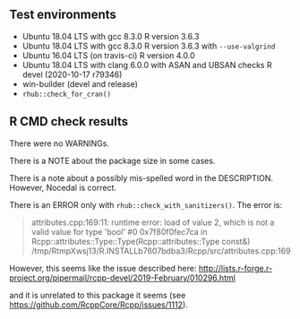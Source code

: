 ## Test environments
* Ubuntu 18.04 LTS with gcc 8.3.0
  R version 3.6.3
* Ubuntu 18.04 LTS with gcc 8.3.0
  R version 3.6.3 with `--use-valgrind`  
* Ubuntu 16.04 LTS (on travis-ci)
  R version 4.0.0
* Ubuntu 18.04 LTS with clang 6.0.0 with ASAN and 
  UBSAN checks
  R devel (2020-10-17 r79346)
* win-builder (devel and release)
* `rhub::check_for_cran()`
  
## R CMD check results
There were no WARNINGs.

There is a NOTE about the package size in some cases.

There is a note about a possibly mis-spelled word in the DESCRIPTION. 
However, Nocedal is correct.

There is an ERROR only with `rhub::check_with_sanitizers()`. The error is: 
> attributes.cpp:169:11: runtime error: load of value 2, which is not a valid value for type 'bool'
>    #0 0x7f80f0fec7ca in Rcpp::attributes::Type::Type(Rcpp::attributes::Type const&) /tmp/RtmpXwsj13/R.INSTALLb7607bdba3/Rcpp/src/attributes.cpp:169

However, this seems like the issue described here: 
http://lists.r-forge.r-project.org/pipermail/rcpp-devel/2019-February/010296.html

and it is unrelated to this package it seems (see 
https://github.com/RcppCore/Rcpp/issues/1112).
